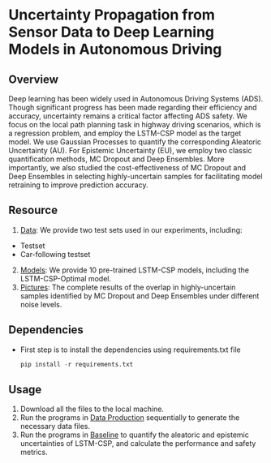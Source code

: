 # Uncertainty Propagation from Sensor Data to Deep Learning Models in Autonomous Driving
## Overview

Deep learning has been widely used in Autonomous Driving Systems (ADS). Though significant progress has been made regarding their efficiency and accuracy, uncertainty remains a critical factor affecting ADS safety. We focus on the local path planning task in highway driving scenarios, which is a regression problem, and employ the LSTM-CSP model as the target model. We use Gaussian Processes to quantify the corresponding Aleatoric Uncertainty (AU). For Epistemic Uncertainty (EU), we employ two classic quantification methods, MC Dropout and Deep Ensembles. More importantly, we also studied the cost-effectiveness of MC Dropout and Deep Ensembles in selecting highly-uncertain samples for facilitating model retraining to improve prediction accuracy.

## Resource
1. [Data](https://github.com/ADS-Uncertainty/ADS-Deep-Learning/tree/main/Data): We provide two test sets used in our experiments, including:
  * Testset
  * Car-following testset
2. [Models](https://github.com/ADS-Uncertainty/ADS-Deep-Learning/tree/main/Models): We provide 10 pre-trained LSTM-CSP models, including the LSTM-CSP-Optimal model.
3. [Pictures](https://github.com/ADS-Uncertainty/ADS-Deep-Learning/tree/main/Pic/Figure_5): The complete results of the overlap in highly-uncertain samples identified by MC Dropout and Deep Ensembles under different noise levels.

## Dependencies
* First step is to install the dependencies using requirements.txt file

  ```python
  pip install -r requirements.txt
  ```

## Usage
1. Download all the files to the local machine.
2. Run the programs in [Data Production](https://github.com/ADS-Uncertainty/ADS-Deep-Learning/tree/main/Program/Data%20Production) sequentially to generate the necessary data files.
3. Run the programs in [Baseline](https://github.com/ADS-Uncertainty/ADS-Deep-Learning/tree/main/Program/Baseline) to quantify the aleatoric and epistemic uncertainties of LSTM-CSP, and calculate the performance and safety metrics.

